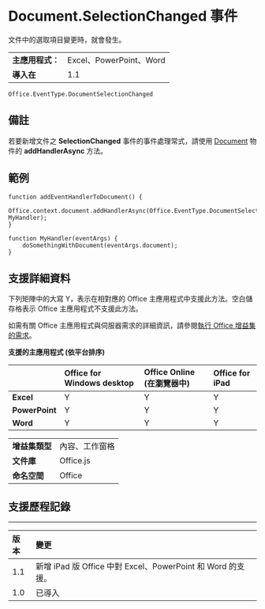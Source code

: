 
# <a name="document.selectionchanged-event"></a>Document.SelectionChanged 事件
文件中的選取項目變更時，就會發生。

|||
|:-----|:-----|
|**主應用程式︰**|Excel、PowerPoint、Word|
|**導入在**|1.1|

```
Office.EventType.DocumentSelectionChanged
```

## <a name="remarks"></a>備註

若要新增文件之 **SelectionChanged** 事件的事件處理常式，請使用 [Document](../../reference/shared/document.addhandlerasync.md) 物件的 **addHandlerAsync** 方法。


## <a name="example"></a>範例




```
function addEventHandlerToDocument() {
    Office.context.document.addHandlerAsync(Office.EventType.DocumentSelectionChanged, MyHandler);
}

function MyHandler(eventArgs) {
    doSomethingWithDocument(eventArgs.document);
}

```




## <a name="support-details"></a>支援詳細資料


下列矩陣中的大寫 Y，表示在相對應的 Office 主應用程式中支援此方法。空白儲存格表示 Office 主應用程式不支援此方法。

如需有關 Office 主應用程式與伺服器需求的詳細資訊，請參閱[執行 Office 增益集的需求](../../docs/overview/requirements-for-running-office-add-ins.md)。


**支援的主應用程式 (依平台排序)**


||**Office for Windows desktop**|**Office Online (在瀏覽器中)**|**Office for iPad**|
|:-----|:-----|:-----|:-----|
|**Excel**|Y|Y|Y|
|**PowerPoint**|Y|Y|Y|
|**Word**|Y|Y|Y|

|||
|:-----|:-----|
|**增益集類型**|內容、工作窗格|
|**文件庫**|Office.js|
|**命名空間**|Office|

## <a name="support-history"></a>支援歷程記錄



****


|**版本**|**變更**|
|:-----|:-----|
|1.1|新增 iPad 版 Office 中對 Excel、PowerPoint 和 Word 的支援。|
|1.0|已導入|
